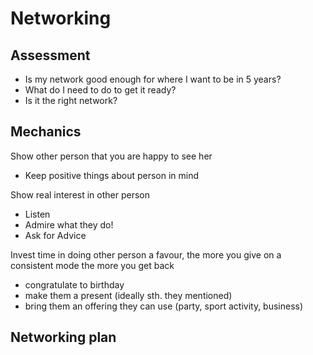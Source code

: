 # Networking

## Assessment

* Is my network good enough for where I want to be in 5 years?
* What do I need to do to get it ready?
* Is it the right network?

## Mechanics

Show other person that you are happy to see her

* Keep positive things about person in mind

Show real interest in other person

* Listen
* Admire what they do!
* Ask for Advice

Invest time in doing other person a favour, the more you give on a consistent mode the more you get back

* congratulate to birthday
* make them a present (ideally sth. they mentioned)
* bring them an offering they can use (party, sport activity, business)

## Networking plan